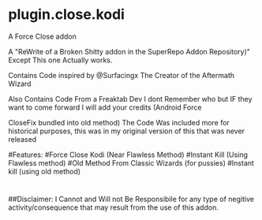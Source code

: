 # plugin.close.kodi
A Force Close addon 

A "ReWrite of a Broken Shitty addon in the SuperRepo Addon Repository)" Except This one Actually works.


Contains Code inspired by @Surfacingx The Creator of the Aftermath Wizard

Also Contains Code From a Freaktab Dev I dont Remember who but IF they want to come forward I will add your credits (Android Force 

CloseFix bundled into old method) The Code Was included more for historical purposes, this was in my original version of this that was never released 

#Features:
#Force Close Kodi (Near Flawless Method)
#Instant Kill (Using Flawless method)
#Old Method From Classic Wizards (for pussies)
#Instant kill (using old method)
#

##Disclaimer: I Cannot and Will not Be Responsibile for any type of negitive activity/consequence that may result from the use of this addon.
